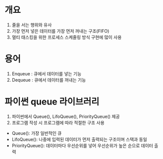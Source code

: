 # 개요
1. 줄을 서는 행위와 유사
2. 가장 먼저 넣은 데이터를 가장 먼저 꺼내는 구조(FIFO)
3. 멀티 태스킹을 위한 프로세스 스케줄링 방식 구현에 많이 사용

# 용어
1. Enqueue : 큐에서 데이터를 넣는 기능
2. Dequeue : 큐에서 데이터를 꺼내는 기능

# 파이썬 queue 라이브러리
1. 파이썬에서 Queue(), LifoQueue(), PriorityQueue() 제공  
2. 프로그램 작성 시 프로그램에 따라 적절한 구조 사용  
- Queue(): 가장 일반적인 큐  
- LifoQueue(): 나중에 입력된 데이터가 먼저 출력되는 구조이며 스택과 동일  
- PriorityQueue(): 데이터마다 우선순위를 넣어 우선순위가 높은 순으로 데이터 출력  

